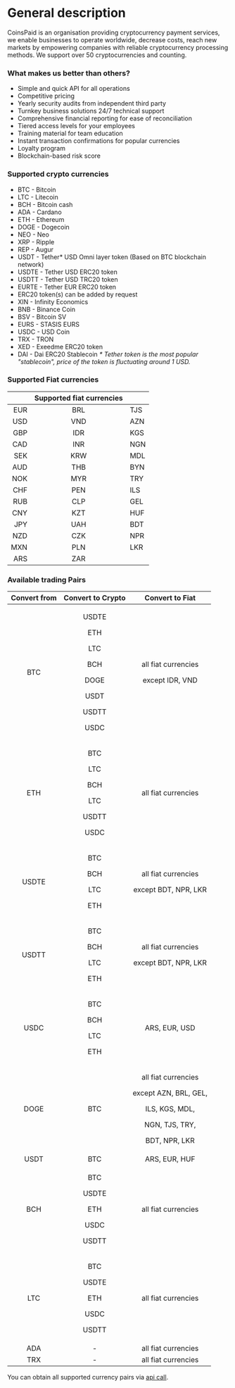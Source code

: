 # General description



CoinsPaid is an organisation providing сryptocurrency payment services, we enable businesses to operate worldwide, decrease costs, reach new markets by empowering companies with reliable cryptocurrency processing methods. We support over 50 cryptocurrencies and counting.

### What makes us better than others?

* Simple and quick API for all operations 
* Competitive pricing 
* Yearly security audits from independent third party 
* Turnkey business solutions 24/7 technical support 
* Comprehensive financial reporting for ease of reconciliation 
* Tiered access levels for your employees 
* Training material for team education 
* Instant transaction confirmations for popular currencies
* Loyalty program 
* Blockchain-based risk score

### Supported crypto currencies

* BTC - Bitcoin
* LTC - Litecoin
* BCH - Bitcoin cash
* ADA - Cardano
* ETH - Ethereum
* DOGE - Dogecoin
* NEO - Neo
* XRP - Ripple
* REP - Augur
* USDT - Tether\* USD Omni layer token \(Based on BTC blockchain network\) 
* USDTE - Tether USD ERC20 token
* USDTT - Tether USD TRC20 token
* EURTE - Tether EUR ERC20 token
* ERC20 token\(s\) can be added by request
* XIN - Infinity Economics
* BNB - Binance Coin
* BSV - Bitcoin SV
* EURS - STASIS EURS
* USDC - USD Coin
* TRX - TRON
* XED - Exeedme ERC20 token
* DAI - Dai ERC20 Stablecoin  _\* Tether token is the most popular "stablecoin", price of the token is fluctuating around 1 USD._ 

### Supported Fiat currencies

|  | **Supported fiat currencies** |  |
| ---: | :---: | :--- |
| EUR | BRL | TJS |
| USD | VND | AZN |
| GBP | IDR | KGS |
| CAD | INR | NGN |
| SEK | KRW | MDL |
| AUD | THB | BYN |
| NOK | MYR | TRY |
| CHF | PEN | ILS |
| RUB | CLP | GEL |
| CNY | KZT | HUF |
| JPY | UAH | BDT |
| NZD | CZK | NPR |
| MXN | PLN | LKR |
| ARS | ZAR |  |

### Available trading Pairs

<table>
  <thead>
    <tr>
      <th style="text-align:center"><b>Convert from</b>
      </th>
      <th style="text-align:center"><b>Convert to Crypto</b>
      </th>
      <th style="text-align:center"><b>Convert to Fiat</b>
      </th>
    </tr>
  </thead>
  <tbody>
    <tr>
      <td style="text-align:center">BTC</td>
      <td style="text-align:center">
        <p>USDTE</p>
        <p>ETH</p>
        <p>LTC</p>
        <p>BCH</p>
        <p>DOGE</p>
        <p>USDT</p>
        <p>USDTT</p>
        <p>USDC</p>
      </td>
      <td style="text-align:center">
        <p>all fiat currencies</p>
        <p>except IDR, VND</p>
      </td>
    </tr>
    <tr>
      <td style="text-align:center">ETH</td>
      <td style="text-align:center">
        <p>BTC</p>
        <p>LTC</p>
        <p>BCH</p>
        <p>LTC</p>
        <p>USDTT</p>
        <p>USDC</p>
      </td>
      <td style="text-align:center">all fiat currencies</td>
    </tr>
    <tr>
      <td style="text-align:center">USDTE</td>
      <td style="text-align:center">
        <p>BTC</p>
        <p>BCH</p>
        <p>LTC</p>
        <p>ETH</p>
      </td>
      <td style="text-align:center">
        <p>all fiat currencies</p>
        <p>except BDT, NPR, LKR
          <br />
        </p>
      </td>
    </tr>
    <tr>
      <td style="text-align:center">USDTT</td>
      <td style="text-align:center">
        <p>BTC</p>
        <p>BCH</p>
        <p>LTC</p>
        <p>ETH</p>
      </td>
      <td style="text-align:center">
        <p>all fiat currencies</p>
        <p>except BDT, NPR, LKR</p>
      </td>
    </tr>
    <tr>
      <td style="text-align:center">USDC</td>
      <td style="text-align:center">
        <p>BTC</p>
        <p>BCH</p>
        <p>LTC</p>
        <p>ETH</p>
      </td>
      <td style="text-align:center">ARS, EUR, USD</td>
    </tr>
    <tr>
      <td style="text-align:center">DOGE</td>
      <td style="text-align:center">BTC</td>
      <td style="text-align:center">
        <p>all fiat currencies</p>
        <p>except AZN, BRL, GEL,</p>
        <p>ILS, KGS, MDL,</p>
        <p>NGN, TJS, TRY,</p>
        <p>BDT, NPR, LKR</p>
      </td>
    </tr>
    <tr>
      <td style="text-align:center">USDT</td>
      <td style="text-align:center">BTC</td>
      <td style="text-align:center">ARS, EUR, HUF</td>
    </tr>
    <tr>
      <td style="text-align:center">BCH</td>
      <td style="text-align:center">
        <p>BTC</p>
        <p>USDTE</p>
        <p>ETH</p>
        <p>USDC</p>
        <p>USDTT</p>
      </td>
      <td style="text-align:center">all fiat currencies</td>
    </tr>
    <tr>
      <td style="text-align:center">LTC</td>
      <td style="text-align:center">
        <p>BTC</p>
        <p>USDTE</p>
        <p>ETH</p>
        <p>USDC</p>
        <p>USDTT</p>
      </td>
      <td style="text-align:center">all fiat currencies</td>
    </tr>
    <tr>
      <td style="text-align:center">ADA</td>
      <td style="text-align:center">-</td>
      <td style="text-align:center">all fiat currencies</td>
    </tr>
    <tr>
      <td style="text-align:center">TRX</td>
      <td style="text-align:center">-</td>
      <td style="text-align:center">all fiat currencies</td>
    </tr>
  </tbody>
</table>

You can obtain all supported currency pairs via [api call](api-documentation/api-reference.md#get-list-of-exchangeable-currency-pairs).

